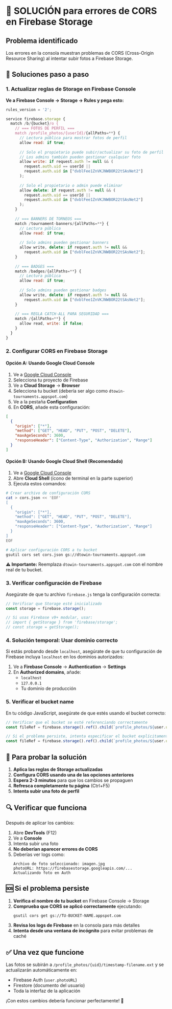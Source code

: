 # 🚨 SOLUCIÓN para errores de CORS en Firebase Storage

## Problema identificado
Los errores en la consola muestran problemas de CORS (Cross-Origin Resource Sharing) al intentar subir fotos a Firebase Storage.

## 🔧 Soluciones paso a paso

### 1. Actualizar reglas de Storage en Firebase Console

**Ve a Firebase Console → Storage → Rules y pega esto:**

```javascript
rules_version = '2';

service firebase.storage {
  match /b/{bucket}/o {
    // === FOTOS DE PERFIL ===
    match /profile_photos/{userId}/{allPaths=**} {
      // Lectura pública para mostrar fotos de perfil
      allow read: if true;
      
      // Solo el propietario puede subir/actualizar su foto de perfil
      // Los admins también pueden gestionar cualquier foto
      allow write: if request.auth != null && (
        request.auth.uid == userId ||
        request.auth.uid in ["dvblFee1ZnVKJNWBOR22tSAsNet2"]
      );
      
      // Solo el propietario o admin puede eliminar
      allow delete: if request.auth != null && (
        request.auth.uid == userId ||
        request.auth.uid in ["dvblFee1ZnVKJNWBOR22tSAsNet2"]
      );
    }
    
    // === BANNERS DE TORNEOS ===
    match /tournament-banners/{allPaths=**} {
      // Lectura pública
      allow read: if true;
      
      // Solo admins pueden gestionar banners
      allow write, delete: if request.auth != null && 
        request.auth.uid in ["dvblFee1ZnVKJNWBOR22tSAsNet2"];
    }
    
    // === BADGES ===
    match /badges/{allPaths=**} {
      // Lectura pública
      allow read: if true;
      
      // Solo admins pueden gestionar badges
      allow write, delete: if request.auth != null && 
        request.auth.uid in ["dvblFee1ZnVKJNWBOR22tSAsNet2"];
    }
    
    // === REGLA CATCH-ALL PARA SEGURIDAD ===
    match /{allPaths=**} {
      allow read, write: if false;
    }
  }
}
```

### 2. Configurar CORS en Firebase Storage

#### Opción A: Usando Google Cloud Console
1. Ve a [Google Cloud Console](https://console.cloud.google.com/)
2. Selecciona tu proyecto de Firebase
3. Ve a **Cloud Storage** → **Browser**
4. Selecciona tu bucket (debería ser algo como `dtowin-tournaments.appspot.com`)
5. Ve a la pestaña **Configuration**
6. En **CORS**, añade esta configuración:

```json
[
  {
    "origin": ["*"],
    "method": ["GET", "HEAD", "PUT", "POST", "DELETE"],
    "maxAgeSeconds": 3600,
    "responseHeader": ["Content-Type", "Authorization", "Range"]
  }
]
```

#### Opción B: Usando Google Cloud Shell (Recomendado)
1. Ve a [Google Cloud Console](https://console.cloud.google.com/)
2. Abre **Cloud Shell** (ícono de terminal en la parte superior)
3. Ejecuta estos comandos:

```bash
# Crear archivo de configuración CORS
cat > cors.json << 'EOF'
[
  {
    "origin": ["*"],
    "method": ["GET", "HEAD", "PUT", "POST", "DELETE"],
    "maxAgeSeconds": 3600,
    "responseHeader": ["Content-Type", "Authorization", "Range"]
  }
]
EOF

# Aplicar configuración CORS a tu bucket
gsutil cors set cors.json gs://dtowin-tournaments.appspot.com
```

**⚠️ Importante:** Reemplaza `dtowin-tournaments.appspot.com` con el nombre real de tu bucket.

### 3. Verificar configuración de Firebase

Asegúrate de que tu archivo `firebase.js` tenga la configuración correcta:

```javascript
// Verificar que Storage esté inicializado
const storage = firebase.storage();

// Si usas Firebase v9+ modular, usar:
// import { getStorage } from 'firebase/storage';
// const storage = getStorage();
```

### 4. Solución temporal: Usar dominio correcto

Si estás probando desde `localhost`, asegúrate de que tu configuración de Firebase incluya `localhost` en los dominios autorizados:

1. Ve a **Firebase Console** → **Authentication** → **Settings**
2. En **Authorized domains**, añade:
   - `localhost`
   - `127.0.0.1`
   - Tu dominio de producción

### 5. Verificar el bucket name

En tu código JavaScript, asegúrate de que estés usando el bucket correcto:

```javascript
// Verificar que el bucket se esté referenciando correctamente
const fileRef = firebase.storage().ref().child(`profile_photos/${user.uid}/${Date.now()}-${newProfilePhoto.name}`);

// Si el problema persiste, intenta especificar el bucket explícitamente:
const fileRef = firebase.storage().ref().child(`profile_photos/${user.uid}/${Date.now()}-${newProfilePhoto.name}`);
```

## 🧪 Para probar la solución

1. **Aplica las reglas de Storage actualizadas**
2. **Configura CORS usando una de las opciones anteriores**
3. **Espera 2-3 minutos** para que los cambios se propaguen
4. **Refresca completamente tu página** (Ctrl+F5)
5. **Intenta subir una foto de perfil**

## 🔍 Verificar que funciona

Después de aplicar los cambios:

1. Abre **DevTools** (F12)
2. Ve a **Console**
3. Intenta subir una foto
4. **No deberían aparecer errores de CORS**
5. Deberías ver logs como:
   ```
   Archivo de foto seleccionado: imagen.jpg
   photoURL: https://firebasestorage.googleapis.com/...
   Actualizando foto en Auth
   ```

## 🆘 Si el problema persiste

1. **Verifica el nombre de tu bucket** en Firebase Console → Storage
2. **Comprueba que CORS se aplicó correctamente** ejecutando:
   ```bash
   gsutil cors get gs://TU-BUCKET-NAME.appspot.com
   ```
3. **Revisa los logs de Firebase** en la consola para más detalles
4. **Intenta desde una ventana de incógnito** para evitar problemas de caché

## ✅ Una vez que funcione

Las fotos se subirán a `/profile_photos/{uid}/timestamp-filename.ext` y se actualizarán automáticamente en:
- Firebase Auth (`user.photoURL`)
- Firestore (documento del usuario)
- Toda la interfaz de la aplicación

¡Con estos cambios debería funcionar perfectamente! 🎉